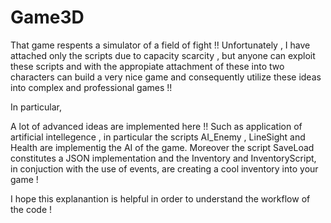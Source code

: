 # Game3D

That game respents a simulator of a field of fight !! Unfortunately , I have attached only the scripts due to capacity scarcity , but anyone can exploit these scripts and with the appropiate attachment of these into two characters can build a very nice game and consequently utilize these ideas into complex and professional games !!

In particular,

 A lot of advanced ideas are implemented here !! Such as application of artificial intellegence , in particular the scripts AI_Enemy , LineSight and Health are implementig the AI of the game. Moreover the script SaveLoad constitutes a JSON implementation and the Inventory and InventoryScript, in conjuction with the use of events, are creating a cool inventory into your game ! 
 
 I hope this explanantion is helpful in order to understand the workflow of the code !

